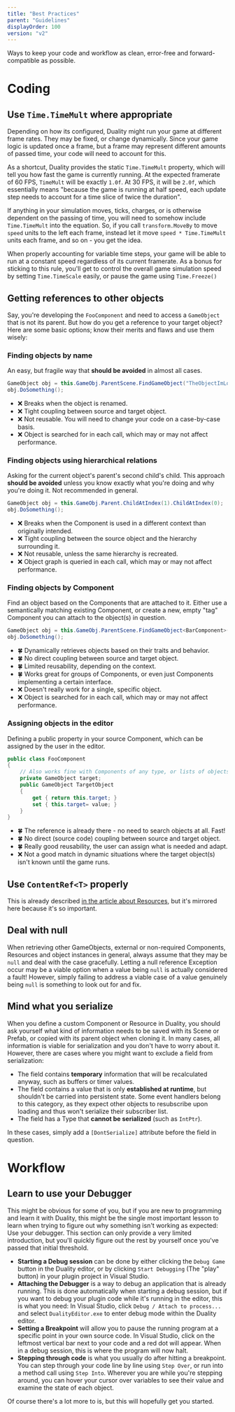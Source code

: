 ```yaml
---
title: "Best Practices"
parent: "Guidelines"
displayOrder: 100
version: "v2"
---
```


Ways to keep your code and workflow as clean, error-free and forward-compatible as possible.

# Coding

## Use `Time.TimeMult` where appropriate

Depending on how its configured, Duality might run your game at different frame rates. They may be fixed, or change dynamically. Since your game logic is updated once a frame, but a frame may represent different amounts of passed time, your code will need to account for this.

As a shortcut, Duality provides the static `Time.TimeMult` property, which will tell you how fast the game is currently running. At the expected framerate of 60 FPS, `TimeMult` will be exactly `1.0f`. At 30 FPS, it will be `2.0f`, which essentially means "because the game is running at half speed, each update step needs to account for a time slice of twice the duration".

If anything in your simulation moves, ticks, charges, or is otherwise dependent on the passing of time, you will need to somehow include `Time.TimeMult` into the equation. So, if you call `transform.MoveBy` to move `speed` units to the left each frame, instead let it move `speed * Time.TimeMult` units each frame, and so on - you get the idea.

When properly accounting for variable time steps, your game will be able to run at a constant speed regardless of its current framerate. As a bonus for sticking to this rule, you'll get to control the overall game simulation speed by setting `Time.TimeScale` easily, or pause the game using `Time.Freeze()`

## Getting references to other objects

Say, you're developing the `FooComponent` and need to access a `GameObject` that is not its parent. But how do you get a reference to your target object? Here are some basic options; know their merits and flaws and use them wisely:

### Finding objects by name

An easy, but fragile way that **should be avoided** in almost all cases. 

```csharp 
GameObject obj = this.GameObj.ParentScene.FindGameObject("TheObjectImLookingFor");
obj.DoSomething();
```

* :x: Breaks when the object is renamed.
* :x: Tight coupling between source and target object.
* :x: Not reusable. You will need to change your code on a case-by-case basis.
* :x: Object is searched for in each call, which may or may not affect performance.

### Finding objects using hierarchical relations

Asking for the current object's parent's second child's child. This approach **should be avoided** unless you know exactly what you're doing and why you're doing it. Not recommended in general.

```csharp 
GameObject obj = this.GameObj.Parent.ChildAtIndex(1).ChildAtIndex(0);
obj.DoSomething();
```

* :x: Breaks when the Component is used in a different context than originally intended.
* :x: Tight coupling between the source object and the hierarchy surrounding it.
* :x: Not reusable, unless the same hierarchy is recreated.
* :x: Object graph is queried in each call, which may or may not affect performance.

### Finding objects by Component

Find an object based on the Components that are attached to it. Either use a semantically matching existing Component, or create a new, empty "tag" Component you can attach to the object(s) in question.

```csharp 
GameObject obj = this.GameObj.ParentScene.FindGameObject<BarComponent>();
obj.DoSomething();
```

* :four_leaf_clover: Dynamically retrieves objects based on their traits and behavior.
* :four_leaf_clover: No direct coupling between source and target object.
* :four_leaf_clover: Limited reusability, depending on the context.
* :four_leaf_clover: Works great for groups of Components, or even just Components implementing a certain interface.
* :x: Doesn't really work for a single, specific object.
* :x: Object is searched for in each call, which may or may not affect performance.

### Assigning objects in the editor

Defining a public property in your source Component, which can be assigned by the user in the editor.

```csharp 
public class FooComponent
{
	// Also works fine with Components of any type, or lists of objects.
	private GameObject target;
	public GameObject TargetObject
	{
		get { return this.target; }
		set { this.target= value; }
	}
}
```

* :four_leaf_clover: The reference is already there - no need to search objects at all. Fast!
* :four_leaf_clover: No direct (source code) coupling between source and target object.
* :four_leaf_clover: Really good reusability, the user can assign what is needed and adapt.
* :x: Not a good match in dynamic situations where the target object(s) isn't known until the game runs.

## Use `ContentRef<T>` properly

This is already described [in the article about Resources](../Resource.md), but it's mirrored here because it's so important.

## Deal with null

When retrieving other GameObjects, external or non-required Components, Resources and object instances in general, always assume that they may be `null` and deal with the case gracefully. Letting a null reference Exception occur may be a viable option when a value being `null` is actually considered a fault! However, simply failing to address a viable case of a value genuinely being `null` is something to look out for and fix.

## Mind what you serialize

When you define a custom Component or Resource in Duality, you should ask yourself what kind of information needs to be saved with its Scene or Prefab, or copied with its parent object when cloning it. In many cases, all information is viable for serialization and you don't have to worry about it. However, there are cases where you might want to exclude a field from serialization:

* The field contains **temporary** information that will be recalculated anyway, such as buffers or timer values.
* The field contains a value that is only **established at runtime**, but shouldn't be carried into persistent state. Some event handlers belong to this category, as they expect other objects to resubscribe upon loading and thus won't serialize their subscriber list.
* The field has a Type that **cannot be serialized** (such as `IntPtr`).

In these cases, simply add a `[DontSerialize]` attribute before the field in question.

# Workflow

## Learn to use your Debugger

This might be obvious for some of you, but if you are new to programming and learn it with Duality, this might be the single most important lesson to learn when trying to figure out why something isn't working as expected: Use your debugger. This section can only provide a very limited introduction, but you'll quickly figure out the rest by yourself once you've passed that initial threshold.

* **Starting a Debug session** can be done by either clicking the `Debug Game` button in the Duality editor, or by clicking `Start Debugging` (The "play" button) in your plugin project in Visual Studio.
* **Attaching the Debugger** is a way to debug an application that is already running. This is done automatically when starting a debug session, but if you want to debug your plugin code while it's running in the editor, this is what you need: In Visual Studio, click `Debug / Attach to process...` and select `DualityEditor.exe` to enter debug mode within the Duality editor.
* **Setting a Breakpoint** will allow you to pause the running program at a specific point in your own source code. In Visual Studio, click on the leftmost vertical bar next to your code and a red dot will appear. When in a debug session, this is where the program will now halt.
* **Stepping through code** is what you usually do after hitting a breakpoint. You can step through your code line by line using `Step Over`, or run into a method call using `Step Into`. Wherever you are while you're stepping around, you can hover your cursor over variables to see their value and examine the state of each object.

Of course there's a lot more to is, but this will hopefully get you started.